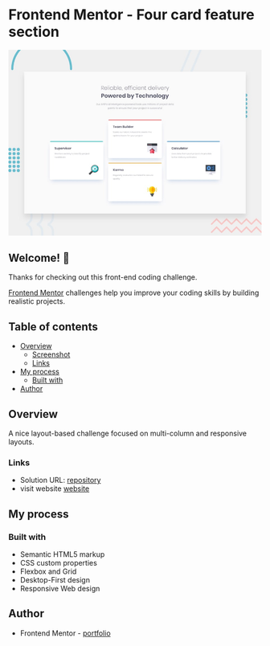 # Frontend Mentor - Four card feature section

![Design preview for the Four card feature section coding challenge](./design/desktop-preview.jpg)

## Welcome! 👋

Thanks for checking out this front-end coding challenge.

[Frontend Mentor](https://www.frontendmentor.io) challenges help you improve your coding skills by building realistic projects.


## Table of contents

- [Overview](#overview)
  - [Screenshot](#screenshot)
  - [Links](#links)
- [My process](#my-process)
  - [Built with](#built-with)
- [Author](#author)

## Overview
A nice layout-based challenge focused on multi-column and responsive layouts.

### Links

- Solution URL: [repository](https://github.com/zlatozaraZlatkova/four-card-feature-section)
- visit website [website](https://four-cards-feature-sections.netlify.app/)

## My process

### Built with

- Semantic HTML5 markup
- CSS custom properties
- Flexbox and Grid
- Desktop-First design
- Responsive Web design


## Author

- Frontend Mentor - [portfolio](https://www.frontendmentor.io/profile/zlatozaraZlatkova)
